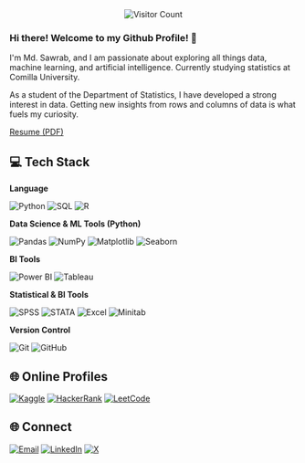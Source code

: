 <div align="center">
  <img src="https://visitor-badge.laobi.icu/badge?page_id=md-sawrab.md-sawrab" alt="Visitor Count" />
</div>

### Hi there! Welcome to my Github Profile! 👋

I'm Md. Sawrab, and I am passionate about exploring all things data, machine learning, and artificial intelligence. Currently studying statistics at Comilla University.

As a student of the Department of Statistics, I have developed a strong interest in data. Getting new insights from rows and columns of data is what fuels my curiosity.

[Resume (PDF)](https://drive.google.com/file/d/1-bZDI6LiL80uFliupyboUuFDQAi3QLAs/view?usp=sharing)

## 💻 Tech Stack

**Language** 

![Python](https://img.shields.io/badge/-Python-3776AB?style=flat-square&logo=Python&logoColor=white) 
![SQL](https://img.shields.io/badge/-SQL-4479A1?style=flat-square&logo=MySQL&logoColor=white)
![R](https://img.shields.io/badge/-R-276DC3?style=flat-square&logo=R&logoColor=white)

**Data Science & ML Tools (Python)**

![Pandas](https://img.shields.io/badge/-Pandas-150458?style=flat-square&logo=pandas&logoColor=white)
![NumPy](https://img.shields.io/badge/-NumPy-013243?style=flat-square&logo=numpy&logoColor=white)
![Matplotlib](https://img.shields.io/badge/-Matplotlib-11557c?style=flat-square&logo=python&logoColor=white)
![Seaborn](https://img.shields.io/badge/-Seaborn-3776AB?style=flat-square&logo=python&logoColor=white)

**BI Tools**

![Power BI](https://img.shields.io/badge/-Power%20BI-F2C811?style=flat-square&logo=power-bi&logoColor=black)
![Tableau](https://img.shields.io/badge/-Tableau-E97627?style=flat-square&logo=Tableau&logoColor=white)

**Statistical & BI Tools**

![SPSS](https://img.shields.io/badge/-SPSS-lightgrey?style=flat-square)
![STATA](https://img.shields.io/badge/-STATA-lightblue?style=flat-square)
![Excel](https://img.shields.io/badge/-Excel-217346?style=flat-square&logo=microsoft-excel&logoColor=white)
![Minitab](https://img.shields.io/badge/-MINITAB-004990?style=flat-square)

**Version Control**

![Git](https://img.shields.io/badge/-Git-F05032?style=flat-square&logo=git&logoColor=white)
![GitHub](https://img.shields.io/badge/-GitHub-181717?style=flat-square&logo=github&logoColor=white)

## 🌐 Online Profiles

[![Kaggle](https://img.shields.io/badge/-Kaggle-20BEFF?style=flat-square&logo=kaggle&logoColor=white)](https://www.kaggle.com/mdsawrab)
[![HackerRank](https://img.shields.io/badge/-HackerRank-2EC866?style=flat-square&logo=HackerRank&logoColor=white)](https://www.hackerrank.com/profile/md_sawrab)
[![LeetCode](https://img.shields.io/badge/-LeetCode-FFA116?style=flat-square&logo=LeetCode&logoColor=white)](https://leetcode.com/u/md_sawrab/)

## 🌐 Connect
[![Email](https://img.shields.io/badge/-Email-D14836?style=for-the-badge&logo=Gmail&logoColor=white)](mailto:mdsawrab@gmail.com)
[![LinkedIn](https://img.shields.io/badge/-LinkedIn-0077B5?style=for-the-badge&logo=LinkedIn&logoColor=white)](https://www.linkedin.com/in/md-sawrab/)
[![X](https://img.shields.io/badge/-X-000000?style=for-the-badge&logo=X&logoColor=white)](https://x.com/__Sawrab)
